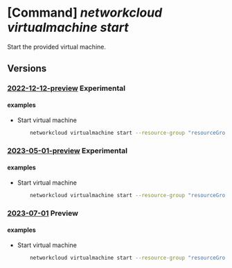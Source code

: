 # [Command] _networkcloud virtualmachine start_

Start the provided virtual machine.

## Versions

### [2022-12-12-preview](/Resources/mgmt-plane/L3N1YnNjcmlwdGlvbnMve30vcmVzb3VyY2Vncm91cHMve30vcHJvdmlkZXJzL21pY3Jvc29mdC5uZXR3b3JrY2xvdWQvdmlydHVhbG1hY2hpbmVzL3t9L3N0YXJ0/2022-12-12-preview.xml) **Experimental**

<!-- mgmt-plane /subscriptions/{}/resourcegroups/{}/providers/microsoft.networkcloud/virtualmachines/{}/start 2022-12-12-preview -->

#### examples

- Start virtual machine
    ```bash
        networkcloud virtualmachine start --resource-group "resourceGroupName" --name "virtualMachineName"
    ```

### [2023-05-01-preview](/Resources/mgmt-plane/L3N1YnNjcmlwdGlvbnMve30vcmVzb3VyY2Vncm91cHMve30vcHJvdmlkZXJzL21pY3Jvc29mdC5uZXR3b3JrY2xvdWQvdmlydHVhbG1hY2hpbmVzL3t9L3N0YXJ0/2023-05-01-preview.xml) **Experimental**

<!-- mgmt-plane /subscriptions/{}/resourcegroups/{}/providers/microsoft.networkcloud/virtualmachines/{}/start 2023-05-01-preview -->

#### examples

- Start virtual machine
    ```bash
        networkcloud virtualmachine start --resource-group "resourceGroupName" --name "virtualMachineName"
    ```

### [2023-07-01](/Resources/mgmt-plane/L3N1YnNjcmlwdGlvbnMve30vcmVzb3VyY2Vncm91cHMve30vcHJvdmlkZXJzL21pY3Jvc29mdC5uZXR3b3JrY2xvdWQvdmlydHVhbG1hY2hpbmVzL3t9L3N0YXJ0/2023-07-01.xml) **Preview**

<!-- mgmt-plane /subscriptions/{}/resourcegroups/{}/providers/microsoft.networkcloud/virtualmachines/{}/start 2023-07-01 -->

#### examples

- Start virtual machine
    ```bash
        networkcloud virtualmachine start --resource-group "resourceGroupName" --name "virtualMachineName"
    ```

